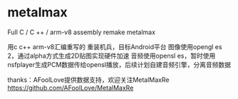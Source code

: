 # metalmax
Full C / C ++ / arm-v8 assembly remake metalmax

用c c++ arm-v8汇编重写的 重装机兵，目标Android平台
图像使用opengl es 2，通过alpha方式生成2D贴图实现硬件加速
音频使用opensl es，暂时使用nsfplayer生成PCM数据传给opensl播放，后续计划自建音频引擎，分离音频数据

thanks：AFoolLove提供数据支持，欢迎关注MetalMaxRe https://github.com/AFoolLove/MetalMaxRe
